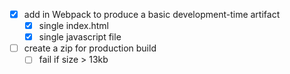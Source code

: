 - [X] add in Webpack to produce a basic development-time artifact
    - [X] single index.html
    - [X] single javascript file
- [ ] create a zip for production build
    - [ ] fail if size > 13kb